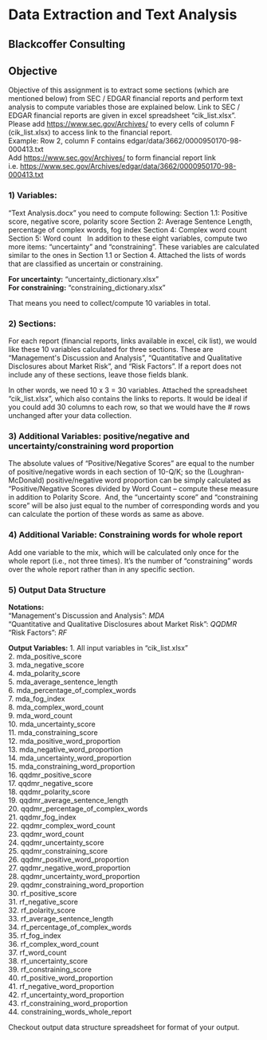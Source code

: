 # Data Extraction and Text Analysis

## Blackcoffer Consulting

## Objective
Objective of this assignment is to extract some sections (which are mentioned below) from SEC / EDGAR financial reports and perform text analysis to compute variables those are explained below. Link to SEC / EDGAR financial reports are given in excel spreadsheet “cik_list.xlsx”. 
Please add https://www.sec.gov/Archives/ to every cells of column F (cik_list.xlsx) to access link to the financial report.   
Example: Row 2, column F contains edgar/data/3662/0000950170-98-000413.txt  
Add https://www.sec.gov/Archives/ to form financial report link   
i.e. 
https://www.sec.gov/Archives/edgar/data/3662/0000950170-98-000413.txt 



###  1) Variables:
“Text Analysis.docx” you need to compute following: 
Section 1.1: Positive score, negative score, polarity score
Section 2: Average Sentence Length, percentage of complex words, fog index
Section 4: Complex word count
Section 5: Word count
 
In addition to these eight variables, compute two more items: “uncertainty” and “constraining”. These variables are calculated similar to the ones in Section 1.1 or Section 4. Attached the lists of words that are classified as uncertain or constraining.

**For uncertainty:** “uncertainty_dictionary.xlsx”  
**For constraining:** “constraining_dictionary.xlsx”

That means you need to collect/compute 10 variables in total.


### 2) Sections:
For each report (financial reports, links available in excel, cik list), we would like these 10 variables calculated for three sections. These are 
“Management's Discussion and Analysis”, 
“Quantitative and Qualitative Disclosures about Market Risk”, and 
“Risk Factors”. 
If a report does not include any of these sections, leave those fields blank.

In other words, we need 10 x 3 = 30 variables.
Attached the spreadsheet “cik_list.xlsx”, which also contains the links to reports. It would be ideal if you could add 30 columns to each row, so that we would have the # rows unchanged after your data collection.


### 3) Additional Variables: positive/negative and uncertainty/constraining word proportion 
The absolute values of “Positive/Negative Scores” are equal to the number of positive/negative words in each section of 10-Q/K; so the (Loughran-McDonald) positive/negative word proportion can be simply calculated as “Positive/Negative Scores divided by Word Count – compute these measure in addition to Polarity Score.  And, the “uncertainty score” and “constraining score” will be also just equal to the number of corresponding words and you can calculate the portion of these words as same as above.  

### 4) Additional Variable: Constraining words for whole report
Add one variable to the mix, which will be calculated only once for the whole report (i.e., not three times). It’s the number of “constraining” words over the whole report rather than in any specific section.

### 5) Output Data Structure

**Notations:**   
“Management's Discussion and Analysis”: *MDA*  
“Quantitative and Qualitative Disclosures about Market Risk”: *QQDMR*  
“Risk Factors”: *RF*  


**Output Variables:**
    1. All input variables in “cik_list.xlsx”   
    2. mda_positive_score  
    3. mda_negative_score  
    4. mda_polarity_score   
    5. mda_average_sentence_length  
    6. mda_percentage_of_complex_words  
    7. mda_fog_index  
    8. mda_complex_word_count  
    9. mda_word_count  
    10. mda_uncertainty_score  
    11. mda_constraining_score  
    12. mda_positive_word_proportion  
    13. mda_negative_word_proportion   
    14. mda_uncertainty_word_proportion  
    15. mda_constraining_word_proportion  
    16. qqdmr_positive_score  
    17. qqdmr_negative_score  
    18. qqdmr_polarity_score  
    19. qqdmr_average_sentence_length  
    20. qqdmr_percentage_of_complex_words  
    21. qqdmr_fog_index  
    22. qqdmr_complex_word_count  
    23. qqdmr_word_count  
    24. qqdmr_uncertainty_score  
    25. qqdmr_constraining_score  
    26. qqdmr_positive_word_proportion  
    27. qqdmr_negative_word_proportion   
    28. qqdmr_uncertainty_word_proportion  
    29. qqdmr_constraining_word_proportion  
    30. rf_positive_score  
    31. rf_negative_score  
    32. rf_polarity_score  
    33. rf_average_sentence_length  
    34. rf_percentage_of_complex_words  
    35. rf_fog_index  
    36. rf_complex_word_count  
    37. rf_word_count  
    38. rf_uncertainty_score  
    39. rf_constraining_score  
    40. rf_positive_word_proportion  
    41. rf_negative_word_proportion  
    42. rf_uncertainty_word_proportion  
    43. rf_constraining_word_proportion  
    44. constraining_words_whole_report  
    

Checkout output data structure spreadsheet for format of your output. 
